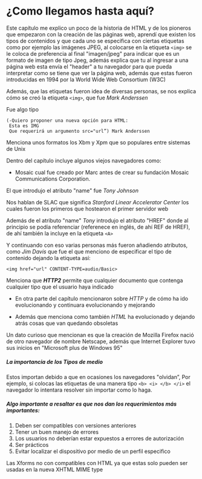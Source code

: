 # ¿Como llegamos hasta aquí?

Este capítulo me explico un poco de la historia de HTML y de los pioneros que empezaron con la creación de las páginas web, aprendí que existen los tipos de contenidos y que cada uno se especifica con ciertas etiquetas como por ejemplo las imágenes JPEG, al colocarse en la etiqueta 
`<img>` se le coloca de preferencia al final "imagen/jpeg" para indicar que es un formato de imagen de tipo Jpeg, además explica que tu al ingresar a una página web esta envía el "header" a tu navegador para que pueda interpretar como se tiene que ver la página web, además que estas fueron introducidas en 1994 por la World Wide Web Consortium (W3C)

Además, que las etiquetas fueron idea de diversas personas, se nos explica cómo se creó la etiqueta `<img>`, que fue *Mark Anderssen* 

Fue algo tipo

    (-Quiero proponer una nueva opción para HTML:
     Esta es IMG
     Que requerirá un argumento src="url”) Mark Anderssen

Menciona unos formatos los Xbm y Xpm que so populares entre sistemas de Unix

Dentro del capítulo incluye algunos viejos navegadores como:
* Mosaic cual fue creado por Marc antes de crear su fundación Mosaic Communications Corporation.



El que introdujo el atributo "name" fue *Tony Johnson*

Nos hablan de SLAC que significa *Stanford Linear Accelerator Center* los cuales fueron los primeros que hostearon el primer servidor web 

Además de el atributo "name" *Tony* introdujo el atributo "HREF" donde al principio se podía referenciar (referenece en inglés, de ahí REF de HREF), de ahí también la incluye en la etiqueta `<A>`
   
   
 Y continuando con eso varias personas más fueron añadiendo atributos, como *Jim Davis* que fue el que menciono de especificar el tipo de contenido dejando la etiqueta así:
 
 `<img href="url" CONTENT-TYPE=audio/Basic>`
 
Menciona que ***HTTP2***
permite que cualquier documento que contenga cualquier tipo que el usuario haya indicado

* En otra parte del capítulo mencionaron sobre *HTTP* y de cómo ha ido evolucionando y continuara evolucionando y mejorando

* Además que menciona como también *HTML* ha evolucionado y dejando atrás cosas que van quedando obsoletas 

Un dato curioso que mencionan es que la creación de Mozilla Firefox nació de otro navegador de nombre Netscape, además que Internet Explorer tuvo sus inicios en "Microsoft plus de Windows 95"


##### La importancia de los Tipos de medio
Estos importan debido a que en ocasiones los navegadores "olvidan”, Por ejemplo, si colocas las etiquetas de una manera tipo `<b> <i> </b> </i>` el navegador lo intentara resolver sin importar como lo haga.

##### Algo importante a resaltar es que nos dan los requerimientos más importantes:

1. Deben ser compatibles con versiones anteriores
1. Tener un buen manejo de errores
1. Los usuarios no deberían estar expuestos a errores de autorización
1. Ser prácticos
1. Evitar localizar el dispositivo por medio de un perfil especifico


Las Xforms no con compatibles con HTML ya que estas solo pueden ser usadas en la nueva XHTML MIME type 


